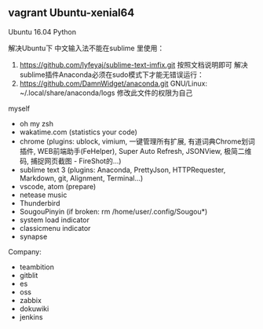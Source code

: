 ## vagrant Ubuntu-xenial64

Ubuntu 16.04 Python

解决Ubuntu下 中文输入法不能在sublime 里使用：
1. https://github.com/lyfeyaj/sublime-text-imfix.git 按照文档说明即可
解决sublime插件Anaconda必须在sudo模式下才能无错误运行：
2. https://github.com/DamnWidget/anaconda.git GNU/Linux: ~/.local/share/anaconda/logs 修改此文件的权限为自己

myself
* oh my zsh
* wakatime.com (statistics your code)
* chrome (plugins: ublock, vimium, 一键管理所有扩展, 有道词典Chrome划词插件, WEB前端助手(FeHelper), Super Auto Refresh, JSONView, 极简二维码, 捕捉网页截图 - FireShot的...)
* sublime text 3 (plugins: Anaconda, PrettyJson, HTTPRequester, Markdown, git, Alignment, Terminal...)
* vscode, atom (prepare)
* netease music
* Thunderbird
* SougouPinyin (if broken: rm /home/user/.config/Sougou*)
* system load indicator
* classicmenu indicator
* synapse

Company:
* teambition
* gitblit
* es
* oss
* zabbix
* dokuwiki
* jenkins

